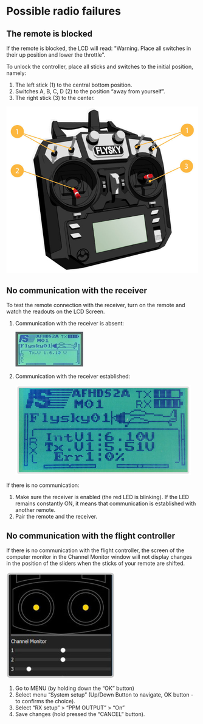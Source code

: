 Possible radio failures
==========================================

The remote is blocked
--------------

If the remote is blocked, the LCD will read:
"Warning. Place all switches in their up position and lower the throttle".

To unlock the controller, place all sticks and switches to the initial position, namely:

1. The left stick (1) to the central bottom position.
2. Switches A, B, C, D (2) to the position “away from yourself”.
3. The right stick (3) to the center.

![Blocked remote](../assets/lockradio.jpg)

No communication with the receiver
--------------

To test the remote connection with the receiver, turn on the remote and watch the readouts on the LCD Screen.

1. Communication with the receiver is absent:

    ![No communication with the receiver](../assets/connectionLost.jpg)

2. Communication with the receiver established:

    ![Communication with the receiver OK](../assets/connectionOK.jpg)

If there is no communication:

1. Make sure the receiver is enabled (the red LED is blinking). If the LED remains constantly ON, it means that communication is established with another remote.
2. Pair the remote and the receiver.

No communication with the flight controller
--------------

If there is no communication with the flight controller, the screen of the computer monitor in the Channel Monitor window will not display changes in the position of the sliders when the sticks of your remote are shifted.

![No communication with the flight controller](../assets/notmoveslider.jpg)

1. Go to MENU (by holding down the “OK” button)
2. Select menu “System setup” (Up/Down Button to navigate, OK button - to confirms the choice).
3. Select “RX setup” > “PPM OUTPUT” > “On”
4. Save changes (hold pressed the “CANCEL” button).
